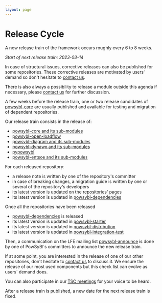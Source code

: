 ```yaml
---
layout: page
---
```


# Release Cycle

A new release train of the framework occurs roughly every 6 to 8 weeks.

*Start of next release train: 2023-03-14*

In case of structural issues, corrective releases can also be published for some repositories.
These corrective releases are motivated by users' demand so don't hesitate to [contact us](../community/index.md#contact).

There is also always a possibility to release a module outside this agenda if necessary,
please [contact us](../community/index.md#contact) for further discussion.

A few weeks before the release train, one or two release candidates of [powsybl-core](https://github.com/powsybl/powsybl-core) are
usually published and available for testing and migration of dependent repositories.

Our release train consists in the release of:
- [powsybl-core and its sub-modules](https://github.com/powsybl/powsybl-core)
- [powsybl-open-loadflow](https://github.com/powsybl/powsybl-open-loadflow)
- [powsybl-diagram and its sub-modules](https://github.com/powsybl/powsybl-diagram)
- [powsybl-dynawo and its sub-modules](https://github.com/powsybl/powsybl-dynawo)
- [pypowsybl](https://github.com/powsybl/pypowsybl)
- [powsybl-entsoe and its sub-modules](https://github.com/powsybl/powsybl-entsoe)

For each released repository:
- a release note is written by one of the repository's committer
- in case of breaking changes, a migration guide is written by one or several of the repository's developers
- its latest version is updated on the [repositories' pages](../documentation/developer/repositories/index.md)
- its latest version is updated in [powsybl-dependencies](https://github.com/powsybl/powsybl-dependencies)

Once all the repositories have been released
- [powsybl-dependencies](https://github.com/powsybl/powsybl-dependencies) is released
- its latest version is updated in [powsybl-starter](https://github.com/powsybl/powsybl-starter)
- its latest version is updated in [powsybl-distribution](https://github.com/powsybl/powsybl-distribution)
- its latest version is updated in [powsybl-integration-test](https://github.com/powsybl/powsybl-integration-test)

Then, a communication on the LFE mailing list [powsybl-announce](https://lists.lfenergy.org/g/powsybl-announce/)
is done by one of PowSyBl's committers to announce the new release train.

If at some point, you are interested in the release of one of our other repositories,
don't hesitate to [contact us](../community/index.md#contact) to discuss it. We ensure the release of our most
used components but this check list can evolve as users' demand does.

You can also participate in our [TSC meetings](https://lists.lfenergy.org/g/powsybl-tsc/) for your voice to be heard.

After a release train is published, a new date for the next release train is fixed.
